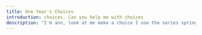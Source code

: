 ```yaml
---
title: One Year's Choices
introduction: choices. Can you help me with choices
description: "I'm ann, look at me make a choice I use the series spring,summer,autumn,winter to differentiate them"
---
```

